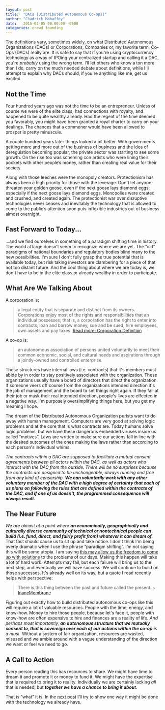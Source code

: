 ```yaml
---
layout: post
title:  "DACs (Distributed Autonomous Co-ops)"
author: "Chadrick Mahaffey"
date:   2016-02-05 00:00:00 -0500
categories: crowd founding
---
```


The definitions [vary](https://blog.ethereum.org/2014/05/06/daos-dacs-das-and-more-an-incomplete-terminology-guide/), sometimes widely, on what Distributed Autonomous Organizations (DAOs) or Corporations, Companies or, my favorite term, Co-Ops (DACs) really are. It is safe to say that if you're using cryptocurrency technology as a way of IPOing your centralized startup and calling it a DAC, you're *probably* using the wrong term. I'll let others who know a ton more than I do, carry on the much needed debate about definitions, while I'll attempt to explain why DACs should, if you're anything like me, get us excited.

## Not the Time

Four hundred years ago was not the time to be an entrepreneur. Unless of course we were of the elite class, had connections with royalty, and happened to be quite wealthy already. Had the regent of the time deemed you favorably, you might have been granted a royal charter to carry on your dealings. The chances that a commoner would have been allowed to prosper is pretty minuscule.

A couple hundred years later things looked a bit better. With governments getting more and more out of the business of business and the idea of deregulation becoming popular, the private sector was starting to see some growth. On the rise too was scheming con artists who were lining their pockets with other people’s money, rather than creating real value for their society.

Along with those leeches were the monopoly creators. Protectionism has always been a high priority for those with the leverage. Don't let anyone threaten your golden goose, even if the next goose lays diamond eggs; especially if the next goose lays diamond eggs. Monopolies were created and crushed, and created again. The protectionist war over disruptive technologies never ceases and inevitably the technology that is allowed to come to the public’s attention soon puts inflexible industries out of business almost overnight.

## Fast Forward to Today...

...and we find ourselves in something of a paradigm shifting time in history. The world at large doesn't seem to recognize where we are yet. The “old” paradigms of national boundaries and regulatory bodies blind many to the new possibilities. I'm sure I don't fully grasp the true potential that is available today, but risk taking investors are clambering for a piece of that not too distant future. And the cool thing about where we are today is, we don't have to be in the elite class or already wealthy in order to participate.

## What Are We Talking About

A corporation is:
> a legal entity that is separate and distinct from its owners. Corporations enjoy most of the rights and responsibilities that an individual possesses; that is, a corporation has the right to enter into contracts, loan and borrow money, sue and be sued, hire employees, own assets and pay taxes. [Read more: Corporation Definition](http://www.investopedia.com/terms/c/corporation.asp#ixzz3z9g6PNja)

A co-op is:
> an autonomous association of persons united voluntarily to meet their common economic, social, and cultural needs and aspirations through a jointly-owned and controlled enterprise.

These structures have internal laws (i.e. contracts) that it's members must abide by in order to stay positively associated with the organization. These organizations usually have a board of directors that direct the organization. If someone veers off course from the organizations intended direction it's the job of management and the board to set things right again. If they fail at their job or mask their real intended direction, people's lives are effected in a negative way. I'm purposely oversimplifying things here, but you get my meaning I hope.

The dream of the Distributed Autonomous Organization purists want to do away with human management. Computers are very good at solving logic problems and at the core that is what contracts are. Today humans solve logic problems, but we have these dangerous embedded viruses inside us called “motives”. Laws are written to make sure our actions fall in line with the desired outcomes of the ones making the laws rather than according to each person's individual whims.

*The contracts within a DAC are supposed to facilitate a mutual consent agreements between all actors within the DAC, as well as actors who interact with the DAC from the outside. There will be no surprises because the contracts are designed to be unchangeable, always running and free from any kind of censorship. **We can voluntarily work with any other voluntary member of the DAC with a high degree of certainty that each of us plans on following the rules that are defined within the contracts of the DAC, and if one of us doesn't, the programmed consequence will always result.***

## The Near Future

*We are almost at a point where **an economically, geographically and culturally diverse community of technical or nontechnical people can build (i.e. fund, direct, and fairly profit from) whatever it can dream of.*** That fact should cause us to sit up and take notice. I don't think I'm being overly dramatic when I use the phrase “paradigm shifting”. I’m not saying this will be some utopia. I am saying [this may allow us the freedom to come up with solutions](https://mises.org/library/market-doesnt-solve-problems-people-do) to the problems of our days. Making this happen will take a lot of hard work. Attempts may fail, but each failure will bring us to the next step, and eventually we will have success. We will continue to build on those successes. It's already well on its way, but a quote I read recently helps with perspective:

> There is this thing between the past and future called the present. ~ [InaneMembrane](https://www.reddit.com/user/InaneMembrane)

Figuring out exactly how to build distributed autonomous co-ops like this will require a lot of valuable resources. People with the time, energy, and know-how. Money to hire those people, because let's face it, people with know-how are often expensive to hire and finances are a reality of life. *And perhaps most importantly, **an autonomous structure that we mutually consent to, that is sovereign over each of our actions within the co-op** is a must.* Without a system of fair organization, resources are wasted, misused and we amble around with a vague understanding of the direction we want or feel we need to go. 

## A Call to Action

Every person reading this has resources to share. We might have time to dream it and promote it or money to fund it. We might have the expertise that is required to bring it to reality. Individually we are certainly lacking *all* that is needed, but ***together we have a chance to bring it about***.

That is “what” it is. In the [next post](http://crowd-founding.ghost.io/why-we-you-and-i-need-our-own-dac/) I’ll try to show one way it might be done with the technology we already have.